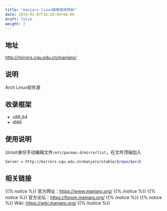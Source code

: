 ```yaml
---
title: "manjaro linux镜像使用帮助"
date: 2019-02-07T16:20:09+08:00
draft: false
weight: 2
---
```

## 地址
http://mirrors.cqu.edu.cn/manjaro/
## 说明
Arch Linux软件源
## 收录框架
- x86_64
- i686
## 使用说明
以root身份手动编辑文件`/etc/pacman.d/mirrorlist`，在文件顶端加入
```bash
Server = http://mirrors.cqu.edu.cn/manjaro/stable/$repo/$arch
```
## 相关链接
{{% notice %}}
官方网址：https://www.manjaro.org/
{{% /notice %}}
{{% notice %}}
官方论坛：https://forum.manjaro.org/
{{% /notice %}}
{{% notice %}}
Wiki: https://wiki.manjaro.org/
{{% /notice %}}
